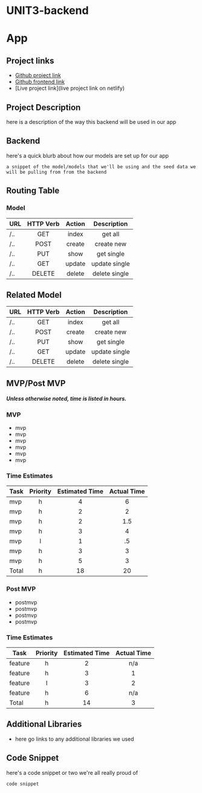 # UNIT3-backend
# App

## Project links

 - [Github project link](https://github.com/hannahtrask/UNIT3-backend)
 - [Github frontend link](https://github.com/hannahtrask/UNIT3-frontend)
 - [Live project link](live project link on netlify)

## Project Description

here is a description of the way this backend will be used in our app

## Backend

here's a quick blurb about how our models are set up for our app
```
a snippet of the model/models that we'll be using and the seed data we will be pulling from from the backend
```

## Routing Table

### Model

| URL | HTTP Verb | Action | Description   |
| --- | :---: |  :---:  | :---: |
| /.. | GET       | index  | get all       |
| /.. | POST      | create | create new    |
| /.. | PUT       | show   | get single    |
| /.. | GET       | update | update single |
| /.. | DELETE    | delete | delete single |

## Related Model

| URL | HTTP Verb | Action | Description   |
| --- | :---: |  :---:  | :---: |
| /.. | GET       | index  | get all       |
| /.. | POST      | create | create new    |
| /.. | PUT       | show   | get single    |
| /.. | GET       | update | update single |
| /.. | DELETE    | delete | delete single |

 
 ## MVP/Post MVP
 ##### Unless otherwise noted, time is listed in hours.

 ### MVP
 
   * mvp
   * mvp
   * mvp
   * mvp
   * mvp
   * mvp
 
### Time Estimates

| Task | Priority | Estimated Time | Actual Time |
| --- | :---: |  :---:  | :---: |
| mvp   | h | 4  | 6   |
| mvp   | h | 2  | 2   |
| mvp   | h | 2  | 1.5 |
| mvp   | h | 3  | 4   |
| mvp   | l | 1  | .5  |
| mvp   | h | 3  | 3   |
| mvp   | h | 5  | 3   |
| Total | h | 18 | 20  |
    
 ### Post MVP
 
  * postmvp
  * postmvp
  * postmvp
  * postmvp

  ### Time Estimates
  
| Task | Priority | Estimated Time | Actual Time |
| --- | :---: |  :---: | :---: |
| feature | h | 2  | n/a |
| feature | h | 3  | 1   |
| feature | l | 3  | 2   |
| feature | h | 6  | n/a |
| Total   | h | 14 | 3   |

## Additional Libraries

  - here go links to any additional libraries we used

## Code Snippet

here's a code snippet or two we're all really proud of

```
code snippet
```
